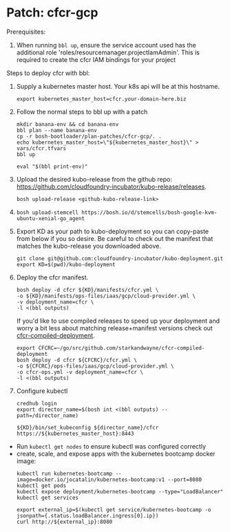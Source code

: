 # Patch: cfcr-gcp

Prerequisites:

1. When running `bbl up`, ensure the service account used has the additional role 'roles/resourcemanager.projectIamAdmin'.
   This is required to create the cfcr IAM bindings for your project

Steps to deploy cfcr with bbl:

1. Supply a kubernetes master host. Your k8s api will be at this hostname.
    ```
    export kubernetes_master_host=cfcr.your-domain-here.biz
    ```
1. Follow the normal steps to bbl up with a patch
    ```
    mkdir banana-env && cd banana-env
    bbl plan --name banana-env
    cp -r bosh-bootloader/plan-patches/cfcr-gcp/. .
    echo kubernetes_master_host=\"${kubernetes_master_host}\" > vars/cfcr.tfvars
    bbl up

    eval "$(bbl print-env)"
    ```

1. Upload the desired kubo-release from the github repo: https://github.com/cloudfoundry-incubator/kubo-release/releases.
   ```
   bosh upload-release <github-kubo-release-link>
   ```

1. `bosh upload-stemcell https://bosh.io/d/stemcells/bosh-google-kvm-ubuntu-xenial-go_agent`

1. Export KD as your path to kubo-deployment so you can copy-paste from below if you so desire.
   Be careful to check out the manifest that matches the kubo-release you downloaded above.
   ```
   git clone git@github.com:cloudfoundry-incubator/kubo-deployment.git
   export KD=$(pwd)/kubo-deployment
   ```

1. Deploy the cfcr manifest.
   ```
   bosh deploy -d cfcr ${KD}/manifests/cfcr.yml \
   -o ${KD}/manifests/ops-files/iaas/gcp/cloud-provider.yml \
   -v deployment_name=cfcr \
   -l <(bbl outputs)
   ```

   If you'd like to use compiled releases to speed up your deployment and worry a bit less about matching release+manifest versions check out [cfcr-compiled-deployment](https://github.com/starkandwayne/cfcr-compiled-deployment).
   ```
   export CFCRC=~/go/src/github.com/starkandwayne/cfcr-compiled-deployment
   bosh deploy -d cfcr ${CFCRC}/cfcr.yml \
   -o ${CFCRC}/ops-files/iaas/gcp/cloud-provider.yml \
   -o cfcr-ops.yml -v deployment_name=cfcr \
   -l <(bbl outputs)
   ```

1. Configure kubectl
   ```
   credhub login
   export director_name=$(bosh int <(bbl outputs) --path=/director_name)
   
   ${KD}/bin/set_kubeconfig ${director_name}/cfcr https://${kubernetes_master_host}:8443
   ```

 - Run `kubectl get nodes` to ensure kubectl was configured correctly
 - create, scale, and expose apps with the kubernetes bootcamp docker image:
   ```
   kubectl run kubernetes-bootcamp --image=docker.io/jocatalin/kubernetes-bootcamp:v1 --port=8080
   kubectl get pods
   kubectl expose deployment/kubernetes-bootcamp --type="LoadBalancer"
   kubectl get services

   export external_ip=$(kubectl get service/kubernetes-bootcamp -o jsonpath={.status.loadBalancer.ingress[0].ip})
   curl http://${external_ip}:8080
   ```

